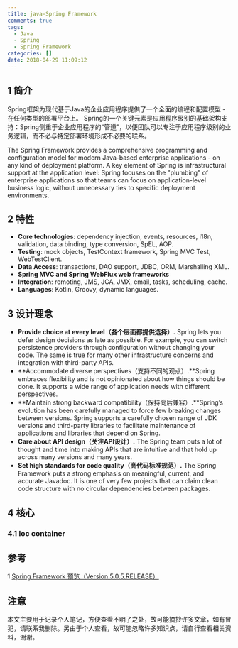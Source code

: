 ```yaml
---
title: java-Spring Framework
comments: true
tags:
  - Java
  - Spring
  - Spring Framework
categories: []
date: 2018-04-29 11:09:12
---
```

## 1 简介

Spring框架为现代基于Java的企业应用程序提供了一个全面的编程和配置模型 - 在任何类型的部署平台上。 Spring的一个关键元素是应用程序级别的基础架构支持：Spring侧重于企业应用程序的“管道”，以便团队可以专注于应用程序级别的业务逻辑，而不必与特定部署环境形成不必要的联系。

The Spring Framework provides a comprehensive programming and configuration model for modern Java-based enterprise applications - on any kind of deployment platform. A key element of Spring is infrastructural support at the application level: Spring focuses on the "plumbing" of enterprise applications so that teams can focus on application-level business logic, without unnecessary ties to specific deployment environments.

<!--more-->

## 2 特性

- **Core technologies**: dependency injection, events, resources, i18n, validation, data binding, type conversion, SpEL, AOP.
- **Testing**: mock objects, TestContext framework, Spring MVC Test, WebTestClient.
- **Data Access**: transactions, DAO support, JDBC, ORM, Marshalling XML.
- **Spring MVC and Spring WebFlux web frameworks**
- **Integration**: remoting, JMS, JCA, JMX, email, tasks, scheduling, cache.
- **Languages**: Kotlin, Groovy, dynamic languages.

## 3 设计理念

- **Provide choice at every level（各个层面都提供选择）.** Spring lets you defer design decisions as late as possible. For example, you can switch persistence providers through configuration without changing your code. The same is true for many other infrastructure concerns and integration with third-party APIs.
- **Accommodate diverse perspectives（支持不同的观点）.**Spring embraces flexibility and is not opinionated about how things should be done. It supports a wide range of application needs with different perspectives.
- **Maintain strong backward compatibility（保持向后兼容）.**Spring’s evolution has been carefully managed to force few breaking changes between versions. Spring supports a carefully chosen range of JDK versions and third-party libraries to facilitate maintenance of applications and libraries that depend on Spring.
- **Care about API design（关注API设计）.** The Spring team puts a lot of thought and time into making APIs that are intuitive and that hold up across many versions and many years.
- **Set high standards for code quality（高代码标准规范）.** The Spring Framework puts a strong emphasis on meaningful, current, and accurate Javadoc. It is one of very few projects that can claim clean code structure with no circular dependencies between packages.

## 4 核心

### 4.1 Ioc container



## 参考

1 [Spring Framework 预览（Version 5.0.5.RELEASE）](https://docs.spring.io/spring/docs/current/spring-framework-reference/overview.html#overview)

## 注意

本文主要用于记录个人笔记，方便查看不明了之处，故可能摘抄许多文章，如有冒犯，请联系我删除。另由于个人查看，故可能忽略许多知识点，请自行查看相关资料，谢谢。